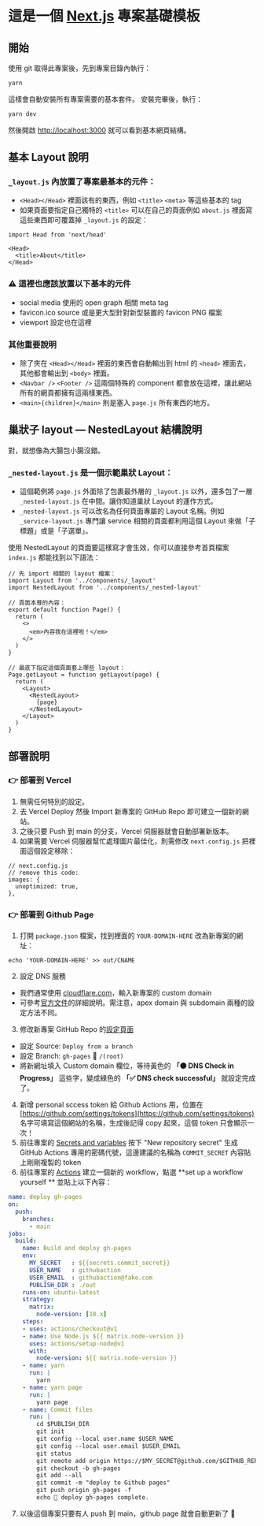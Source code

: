 # 這是一個 [Next.js](https://nextjs.org/) 專案基礎模板

## 開始

使用 git 取得此專案後，先到專案目錄內執行：

```bash
yarn
```

這樣會自動安裝所有專案需要的基本套件。
安裝完畢後，執行：

```bash
yarn dev
```

然後開啟 [http://localhost:3000](http://localhost:3000) 就可以看到基本網頁結構。

## 基本 Layout 說明

### `_layout.js` 內放置了專案最基本的元件：

- `<Head></Head>` 裡面該有的東西，例如 `<title>` `<meta>` 等這些基本的 tag
- 如果頁面要指定自己獨特的 `<title>` 可以在自己的頁面例如 `about.js` 裡面寫這些東西即可覆蓋掉 `_layout.js` 的設定：

```tsx
import Head from 'next/head'

<Head>
  <title>About</title>
</Head>
```
### ⚠️ 這裡也應該放置以下基本的元件
- social media 使用的 open graph 相關 meta tag
- favicon.ico source 或是更大型針對新型裝置的 favicon PNG 檔案
- viewport 設定也在這裡

### 其他重要說明
- 除了夾在 `<Head></Head>` 裡面的東西會自動輸出到 html 的 `<head>` 裡面去，其他都會輸出到 `<body>` 裡面。
- `<Navbar />` `<Footer />` 這兩個特殊的 component 都會放在這裡，讓此網站所有的網頁都擁有這兩樣東西。
- `<main>{children}</main>` 則是塞入 `page.js` 所有東西的地方。

## 巢狀子 layout — NestedLayout 結構說明

對，就想像為大腸包小腸沒錯。

### `_nested-layout.js` 是一個示範巢狀 Layout：

- 這個範例將 `page.js` 外面除了包裹最外層的 `_layout.js` 以外，還多包了一層 `_nested-layout.js` 在中間。讓你知道巢狀 Layout 的運作方式。
- `_nested-layout.js` 可以改名為任何頁面專屬的 Layout 名稱。例如 `_service-layout.js` 專門讓 service 相關的頁面都利用這個 Layout 來做「子標題」或是「子選單」。

使用 NestedLayout 的頁面要這樣寫才會生效，你可以直接參考首頁檔案 `index.js` 都能找到以下語法：

```tsx
// 先 import 相關的 layout 檔案：
import Layout from '../components/_layout'
import NestedLayout from '../components/_nested-layout'

// 頁面本尊的內容：
export default function Page() {
  return (
    <>
      <em>內容我在這裡啦！</em>
    </>
  )
}

// 最底下指定這個頁面套上哪些 layout：
Page.getLayout = function getLayout(page) {
  return (
    <Layout>
      <NestedLayout>
        {page}
      </NestedLayout>
    </Layout>
  )
}
```

## 部署說明

### 👉 部署到 **Vercel**

1. 無需任何特別的設定。
1. 去 Vercel Deploy 然後 Import 新專案的 GitHub Repo 即可建立一個新的網站。
1. 之後只要 Push 到 main 的分支，Vercel 伺服器就會自動部署新版本。
1. 如果需要 Vercel 伺服器幫忙處理圖片最佳化，則需修改 `next.config.js` 把裡面這個設定移除：

```tsx
// next.config.js
// remove this code:
images: {
  unoptimized: true,
},
```

### 👉 部署到 **Github Page**

1. 打開 `package.json` 檔案，找到裡面的 `YOUR-DOMAIN-HERE` 改為新專案的網址：

```
echo 'YOUR-DOMAIN-HERE' >> out/CNAME
```

2. 設定 DNS 服務
  - 我們通常使用 [cloudflare.com](https://dash.cloudflare.com/)，輸入新專案的 custom domain
  - 可參考[官方文件](https://docs.github.com/zh/pages/configuring-a-custom-domain-for-your-github-pages-site/managing-a-custom-domain-for-your-github-pages-site)的詳細說明。需注意，apex domain 與 subdomain 兩種的設定方法不同。
3. 修改新專案 GitHub Repo 的[設定頁面](../../settings/pages)
  - 設定 Source: `Deploy from a branch`
  - 設定 Branch: `gh-pages` 📁 `/(root)`
  - 將新網址填入 Custom domain 欄位，等待黃色的 **「🟠 DNS Check in Progress」** 這些字，變成綠色的 **「✅ DNS check successful」** 就設定完成了。
4. 新增 personal sccess token 給 Github Actions 用，位置在 [https://github.com/settings/tokens](https://github.com/settings/tokens) 名字可填寫這個網站的名稱，生成後記得 copy 起來，這個 token 只會顯示一次！
5. 前往專案的 [Secrets and variables](../../settings/secrets/actions) 按下 "New repository secret" 生成 GitHub Actions 專用的密碼代號，這邊建議的名稱為 `COMMIT_SECRET` 內容貼上剛剛複製的 token
6. 前往專案的 [Actions](../../actions) 建立一個新的 workflow，點選 **set up a workflow yourself ** 並貼上以下內容：

```yml
name: deploy gh-pages
on:
  push:
    branches:
      - main
jobs:
  build:
    name: Build and deploy gh-pages
    env:
      MY_SECRET   : ${{secrets.commit_secret}}
      USER_NAME   : githubaction
      USER_EMAIL  : githubaction@fake.com
      PUBLISH_DIR : ./out
    runs-on: ubuntu-latest
    strategy:
      matrix:
        node-version: [18.x]
    steps:
    - uses: actions/checkout@v1
    - name: Use Node.js ${{ matrix.node-version }}
      uses: actions/setup-node@v1
      with:
        node-version: ${{ matrix.node-version }}
    - name: yarn
      run: |
        yarn
    - name: yarn page
      run: |
        yarn page
    - name: Commit files
      run: |
        cd $PUBLISH_DIR
        git init
        git config --local user.name $USER_NAME
        git config --local user.email $USER_EMAIL
        git status
        git remote add origin https://$MY_SECRET@github.com/$GITHUB_REPOSITORY.git
        git checkout -b gh-pages
        git add --all
        git commit -m "deploy to Github pages"
        git push origin gh-pages -f
        echo 🤘 deploy gh-pages complete.

```

7. 以後這個專案只要有人 push 到 main，github page 就會自動更新了 🤘
